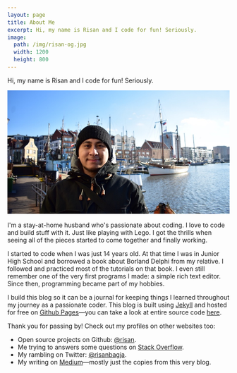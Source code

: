 ```yaml
---
layout: page
title: About Me
excerpt: Hi, my name is Risan and I code for fun! Seriously.
image:
  path: /img/risan-og.jpg
  width: 1200
  height: 800
---
```

Hi, my name is Risan and I code for fun! Seriously.

![Hi, my name is Risan!](/img/risan.jpg)

I'm a stay-at-home husband who's passionate about coding. I love to code and build stuff with it. Just like playing with Lego. I got the thrills when seeing all of the pieces started to come together and finally working.

I started to code when I was just 14 years old. At that time I was in Junior High School and borrowed a book about Borland Delphi from my relative. I followed and practiced most of the tutorials on that book. I even still remember one of the very first programs I made: a simple rich text editor. Since then, programming became part of my hobbies.

I build this blog so it can be a journal for keeping things I learned throughout my journey as a passionate coder. This blog is built using [Jekyll](https://jekyllrb.com) and hosted for free on [Github Pages](https://pages.github.com)—you can take a look at entire source code [here](https://github.com/risan/risan.github.io).

Thank you for passing by! Check out my profiles on other websites too:

* Open source projects on Github: [@risan](https://github.com/risan).
* Me trying to answers some questions on [Stack Overflow](https://stackoverflow.com/users/5138222).
* My rambling on Twitter: [@risanbagja](https://twitter.com/risanbagja).
* My writing on [Medium](https://medium.com/risan)—mostly just the copies from this very blog.
